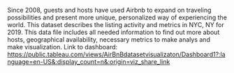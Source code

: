 Since 2008, guests and hosts have used Airbnb to expand on traveling possibilities and present more unique, personalized way of experiencing the world. This dataset describes the listing activity and metrics in NYC, NY for 2019. This data file includes all needed information to find out more about hosts, geographical availability, necessary metrics to make analys and make visualization.
Link to dashboard: https://public.tableau.com/views/AirBnBdatasetvisualizaton/Dashboard1?:language=en-US&:display_count=n&:origin=viz_share_link
